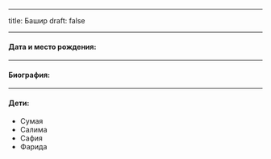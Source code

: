 
---
title: Башир
draft: false

---
#### Дата и место рождения:

---
#### Биография:


---
#### Дети:
- Сумая
- Салима
- Сафия
- Фарида
